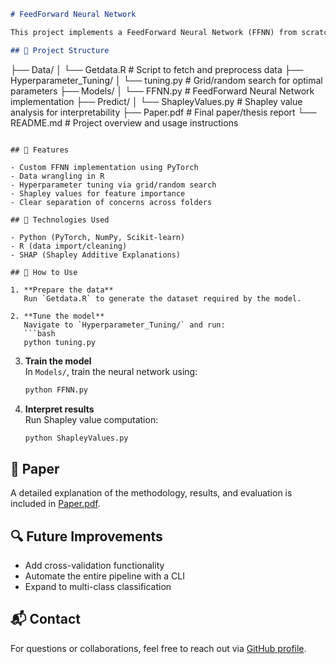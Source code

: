```markdown
# FeedForward Neural Network

This project implements a FeedForward Neural Network (FFNN) from scratch for regression and classification tasks, with a focus on interpretability and performance tuning. The workflow includes data preprocessing, model construction, hyperparameter tuning, and interpretability through Shapley values.

## 📁 Project Structure

```
├── Data/
│   └── Getdata.R               # Script to fetch and preprocess data
├── Hyperparameter_Tuning/
│   └── tuning.py              # Grid/random search for optimal parameters
├── Models/
│   └── FFNN.py                # FeedForward Neural Network implementation
├── Predict/
│   └── ShapleyValues.py       # Shapley value analysis for interpretability
├── Paper.pdf                  # Final paper/thesis report
└── README.md                  # Project overview and usage instructions
```

## 🚀 Features

- Custom FFNN implementation using PyTorch
- Data wrangling in R
- Hyperparameter tuning via grid/random search
- Shapley values for feature importance
- Clear separation of concerns across folders

## 🧠 Technologies Used

- Python (PyTorch, NumPy, Scikit-learn)
- R (data import/cleaning)
- SHAP (Shapley Additive Explanations)

## 📄 How to Use

1. **Prepare the data**  
   Run `Getdata.R` to generate the dataset required by the model.

2. **Tune the model**  
   Navigate to `Hyperparameter_Tuning/` and run:
   ```bash
   python tuning.py
   ```

3. **Train the model**  
   In `Models/`, train the neural network using:
   ```bash
   python FFNN.py
   ```

4. **Interpret results**  
   Run Shapley value computation:
   ```bash
   python ShapleyValues.py
   ```

## 📘 Paper

A detailed explanation of the methodology, results, and evaluation is included in [Paper.pdf](./Paper.pdf).

## 🔍 Future Improvements

- Add cross-validation functionality
- Automate the entire pipeline with a CLI
- Expand to multi-class classification

## 📬 Contact

For questions or collaborations, feel free to reach out via [GitHub profile](https://github.com/Ocalak).

